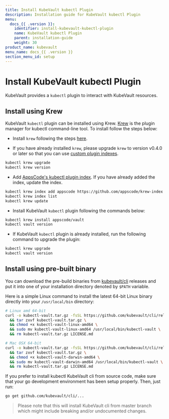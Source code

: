 ```yaml
---
title: Install KubeVault kubectl Plugin
description: Installation guide for KubeVault kubectl Plugin
menu:
  docs_{{ .version }}:
    identifier: install-kubevault-kubectl-plugin
    name: KubeVault kubectl Plugin
    parent: installation-guide
    weight: 30
product_name: kubevault
menu_name: docs_{{ .version }}
section_menu_id: setup
---
```


# Install KubeVault kubectl Plugin

KubeVault provides a `kubectl` plugin to interact with KubeVault resources.

## Install using Krew

KubeVault `kubectl` plugin can be installed using Krew. [Krew](https://krew.sigs.k8s.io/) is the plugin manager for kubectl command-line tool. To install follow the steps below:

- Install `krew` following the steps [here](https://krew.sigs.k8s.io/docs/user-guide/setup/install/).

- If you have already installed `krew`, please upgrade `krew` to version v0.4.0 or later so that you can use [custom plugin indexes](https://krew.sigs.k8s.io/docs/user-guide/custom-indexes/).

```bash
kubectl krew upgrade
kubectl krew version
```

- Add [AppsCode's kubectl plugin index](https://github.com/appscode/krew-index). If you have already added the index, update the index.

```bash
kubectl krew index add appscode https://github.com/appscode/krew-index.git
kubectl krew index list
kubectl krew update
```

- Install KubeVault `kubectl` plugin following the commands below:

```bash
kubectl krew install appscode/vault
kubectl vault version
```

- If KubeVault `kubectl` plugin is already installed, run the following command to upgrade the plugin:

```bash
kubectl krew upgrade
kubectl vault version
```

## Install using pre-built binary

You can download the pre-build binaries from [kubevault/cli](https://github.com/kubevault/cli/releases) releases and put it into one of your installation directory denoted by `$PATH` variable.

Here is a simple Linux command to install the latest 64-bit Linux binary directly into your `/usr/local/bin` directory:

```bash
# Linux amd 64-bit
curl -o kubectl-vault.tar.gz -fsSL https://github.com/kubevault/cli/releases/download/{{< param "info.cli" >}}/kubectl-vault-linux-amd64.tar.gz \
  && tar zxvf kubectl-vault.tar.gz \
  && chmod +x kubectl-vault-linux-amd64 \
  && sudo mv kubectl-vault-linux-amd64 /usr/local/bin/kubectl-vault \
  && rm kubectl-vault.tar.gz LICENSE.md

# Mac OSX 64-bit
curl -o kubectl-vault.tar.gz -fsSL https://github.com/kubevault/cli/releases/download/{{< param "info.cli" >}}/kubectl-vault-darwin-amd64.tar.gz \
  && tar zxvf kubectl-vault.tar.gz \
  && chmod +x kubectl-vault-darwin-amd64 \
  && sudo mv kubectl-vault-darwin-amd64 /usr/local/bin/kubectl-vault \
  && rm kubectl-vault.tar.gz LICENSE.md
```

If you prefer to install kubectl KubeVault cli from source code, make sure that your go development environment has been setup properly. Then, just run:

```bash
go get github.com/kubevault/cli/...
```

>Please note that this will install KubeVault cli from master branch which might include breaking and/or undocumented changes.
